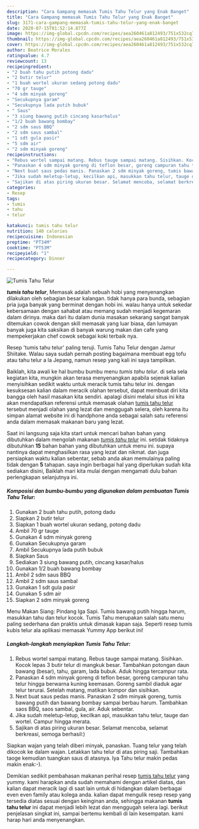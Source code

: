 ```yaml
---
description: "Cara Gampang memasak Tumis Tahu Telur yang Enak Banget"
title: "Cara Gampang memasak Tumis Tahu Telur yang Enak Banget"
slug: 3171-cara-gampang-memasak-tumis-tahu-telur-yang-enak-banget
date: 2020-07-15T01:52:14.877Z
image: https://img-global.cpcdn.com/recipes/aea260461a812493/751x532cq70/tumis-tahu-telur-foto-resep-utama.jpg
thumbnail: https://img-global.cpcdn.com/recipes/aea260461a812493/751x532cq70/tumis-tahu-telur-foto-resep-utama.jpg
cover: https://img-global.cpcdn.com/recipes/aea260461a812493/751x532cq70/tumis-tahu-telur-foto-resep-utama.jpg
author: Beatrice Morales
ratingvalue: 4.7
reviewcount: 13
recipeingredient:
- "2 buah tahu putih potong dadu"
- "2 butir telur"
- "1 buah wortel ukuran sedang potong dadu"
- "70 gr tauge"
- "4 sdm minyak goreng"
- "Secukupnya garam"
- "Secukupnya lada putih bubuk"
- " Saus"
- "3 siung bawang putih cincang kasarhalus"
- "1/2 buah bawang bombay"
- "2 sdm saus BBQ"
- "2 sdm saus sambal"
- "1 sdt gula pasir"
- "5 sdm air"
- "2 sdm minyak goreng"
recipeinstructions:
- "Rebus wortel sampai matang. Rebus tauge sampai matang. Sisihkan. Kocok lepas 3 butir telur di mangkuk besar. Tambahkan potongan daun bawang (besar), tahu, garam, lada bubuk. Aduk hingga tercampur rata."
- "Panaskan 4 sdm minyak goreng di teflon besar, goreng campuran tahu telur hingga berwarna kuning keemasan. Goreng sambil diaduk agar telur terurai. Setelah matang, matikan kompor dan sisihkan."
- "Next buat saus pedas manis. Panaskan 2 sdm minyak goreng, tumis bawang putih dan bawang bombay sampai berbau harum. Tambahkan saos BBQ, saos sambal, gula, air. Aduk sebentar."
- "Jika sudah meletup-letup, kecilkan api, masukkan tahu telur, tauge dan wortel. Campur hingga merata."
- "Sajikan di atas piring ukuran besar. Selamat mencoba, selamat berkreasi, semoga berhasil:)"
categories:
- Resep
tags:
- tumis
- tahu
- telur

katakunci: tumis tahu telur 
nutrition: 140 calories
recipecuisine: Indonesian
preptime: "PT34M"
cooktime: "PT53M"
recipeyield: "1"
recipecategory: Dinner

---
```



![Tumis Tahu Telur](https://img-global.cpcdn.com/recipes/aea260461a812493/751x532cq70/tumis-tahu-telur-foto-resep-utama.jpg)

<b><i>tumis tahu telur</i></b>, Memasak adalah sebuah hobi yang menyenangkan dilakukan oleh sebagian besar kalangan. tidak hanya para bunda, sebagian pria juga banyak yang berminat dengan hobi ini. walau hanya untuk sekedar kebersamaan dengan sahabat atau memang sudah menjadi kegemaran dalam dirinya. maka dari itu dalam dunia masakan sekarang sangat banyak ditemukan cowok dengan skill memasak yang luar biasa, dan lumayan banyak juga kita saksikan di banyak warung makan dan cafe yang mempekerjakan chef cowok sebagai koki terbaik nya.

Resep &#39;tumis tahu telur&#39; paling teruji. Tumis Tahu Telur dengan Jamur Shiitake. Walau saya sudah pernah posting bagaimana membuat egg tofu atau tahu telur a la Jepang, namun resep yang kali ini saya tampilkan.

Baiklah, kita awali ke hal bumbu bumbu menu <i>tumis tahu telur</i>. di sela sela kegiatan kita, mungkin akan terasa menyenangkan apabila sejenak kalian menyisihkan sedikit waktu untuk meracik tumis tahu telur ini. dengan kesuksesan kalian dalam meracik olahan tersebut, dapat membuat diri kita bangga oleh hasil masakan kita sendiri. apalagi disini melalui situs ini kita akan mendapatkan referensi untuk memasak olahan <u>tumis tahu telur</u> tersebut menjadi olahan yang lezat dan menggugah selera, oleh karena itu simpan alamat website ini di handphone anda sebagai salah satu referensi anda dalam memasak makanan baru yang lezat.


Saat ini langsung saja kita start untuk mencari bahan bahan yang dibutuhkan dalam mengolah makanan <u><i>tumis tahu telur</i></u> ini. setidak tidaknya dibutuhkan <b>15</b> bahan bahan yang dibutuhkan untuk menu ini. supaya nantinya dapat menghasilkan rasa yang lezat dan nikmat. dan juga persiapkan waktu kalian sebentar, sebab anda akan memulainya paling tidak dengan <b>5</b> tahapan. saya ingin berbagai hal yang diperlukan sudah kita sediakan disini, Baiklah mari kita mulai dengan mengamati dulu bahan perlengkapan selanjutnya ini.

<!--inarticleads1-->

##### Komposisi dan bumbu-bumbu yang digunakan dalam pembuatan Tumis Tahu Telur:

1. Gunakan 2 buah tahu putih, potong dadu
1. Siapkan 2 butir telur
1. Siapkan 1 buah wortel ukuran sedang, potong dadu
1. Ambil 70 gr tauge
1. Gunakan 4 sdm minyak goreng
1. Gunakan Secukupnya garam
1. Ambil Secukupnya lada putih bubuk
1. Siapkan  Saus
1. Sediakan 3 siung bawang putih, cincang kasar/halus
1. Gunakan 1/2 buah bawang bombay
1. Ambil 2 sdm saus BBQ
1. Ambil 2 sdm saus sambal
1. Gunakan 1 sdt gula pasir
1. Gunakan 5 sdm air
1. Siapkan 2 sdm minyak goreng


Menu Makan Siang: Pindang Iga Sapi. Tumis bawang putih hingga harum, masukkan tahu dan telur kocok. Tumis Tahu merupakan salah satu menu paling sederhana dan praktis untuk dimasak kapan saja. Seperti resep tumis kubis telur ala aplikasi memasak Yummy App berikut ini! 

<!--inarticleads2-->

##### Langkah-langkah menyiapkan Tumis Tahu Telur:

1. Rebus wortel sampai matang. Rebus tauge sampai matang. Sisihkan. Kocok lepas 3 butir telur di mangkuk besar. Tambahkan potongan daun bawang (besar), tahu, garam, lada bubuk. Aduk hingga tercampur rata.
1. Panaskan 4 sdm minyak goreng di teflon besar, goreng campuran tahu telur hingga berwarna kuning keemasan. Goreng sambil diaduk agar telur terurai. Setelah matang, matikan kompor dan sisihkan.
1. Next buat saus pedas manis. Panaskan 2 sdm minyak goreng, tumis bawang putih dan bawang bombay sampai berbau harum. Tambahkan saos BBQ, saos sambal, gula, air. Aduk sebentar.
1. Jika sudah meletup-letup, kecilkan api, masukkan tahu telur, tauge dan wortel. Campur hingga merata.
1. Sajikan di atas piring ukuran besar. Selamat mencoba, selamat berkreasi, semoga berhasil:)


Siapkan wajan yang telah diberi minyak, panaskan. Tuang telur yang telah dikocok ke dalam wajan. Letakkan tahu telur di atas piring saji. Tambahkan taoge kemudian tuangkan saus di atasnya. Iya Tahu telur makin pedas makin enak:-). 

Demikian sedikit pembahasan makanan perihal resep <u>tumis tahu telur</u> yang yummy. kami harapkan anda sudah memahami dengan artikel diatas, dan kalian dapat meracik lagi di saat lain untuk di hidangkan dalam berbagai even even family atau kolega anda. kalian dapat mengulik resep resep yang tersedia diatas sesuai dengan keinginan anda, sehingga makanan <b>tumis tahu telur</b> ini dapat menjadi lebih lezat dan menggugah selera lagi. berikut penjelasan singkat ini, sampai bertemu kembali di lain kesempatan. kami harap hari anda menyenangkan.
